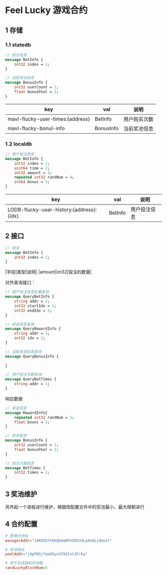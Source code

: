 # Feel Lucky 游戏合约

## 1 存储
### 1.1 statedb

```proto
// 投注信息
message BetInfo {
	int32 index = 1;
}

// 当前奖池信息
message BonusInfo {
	int32 userCount = 1;
	float bonusPool = 2; 
}
```

|key|val|说明|
|----|----|----|
|mavl-flucky-user-times:{address}|BetInfo|用户购买次数|
|mavl-flucky-bonul-info|BonusInfo|当前奖池信息|

### 1.2 localdb

```proto
// 用户投注信息
message BetInfo {
	int32 index = 1;
    uint64 time = 2;
    int32 amount = 3;
    repeated int32 randNum = 4;
    int64 bonus = 5;
}
```

|key|val|说明|
|----|----|----|
|LODB-flucky-user-history:{address}:{idx}|BetInfo|用户投注信息|



## 2 接口

```proto
// 投注
message BetInfo {
    int32 index = 1;
}
```

|字段|类型|说明|
|amount|int32|投注的数量|


对外查询接口：

```proto
// 用户投注信息批量查询
message QueryBetInfo {
	string addr = 1;
	int32 startIdx = 2;
	int32 endIdx = 3;
}

// 奖金信息查询
message QueryRewardInfo {
	string addr = 1;
	int32 idx = 2;
}

// 当前奖池信息查询
message QueryBonusInfo {
	
}

// 用户投注次数查询
message QueryBetTimes {
	string addr = 1;
}
```

响应数据
```proto
// 奖金信息
message RewardInfo{
   	repeated int32 randNum = 1;
    float bouns = 2;
}

// 奖池信息
message BonusInfo {
    int32 userCount = 1;
    float bonusPool = 2;
}

// 投注次数信息
message BetTimes {
	int32 times = 1;
}
```

## 3 奖池维护
另外起一个进程进行维护，根据改配置文件中的奖池最小、最大限额进行

## 4 合约配置
```toml
# 管理员地址
managerAddr="14KEKbYtKKQm4wMthSK9J4La4nAiidGozt"

# 奖池地址
poolAddr="j4pFNSjfemZOyn37A1Cnt2FrEq"

# 用于生成随机的块数
randLuckyBlockNum=5

```